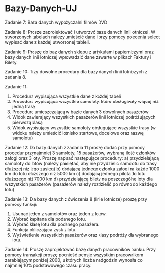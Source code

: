 # Bazy-Danych-UJ

Zadanie 7:
Baza danych wypożyczalni filmów DVD

Zadanie 8:
Proszę zaprojektować i utworzyć bazę danych linii lotniczej. W stworzonych tabelach należy umieścić dane i przy pomocy polecenia select wypisać dane z każdej utworzonej tableli.

Zadanie 9:
Proszę do baz danych sklepu z artykułami papierniczymi oraz bazy danych linii lotniczej wprowadzić dane zawarte w plikach Faktury i Bilety. 

Zadanie 10:
Trzy dowolne procedury dla bazy danych linii lotniczych z zadania 8.

Zadanie 11:
  1. Procedura wypisująca wszystkie dane z każdej tabeli
  2. Procedura wypisująca wszystkie samoloty, które obsługiwały więcej niż jedną trasę
  3. Procedurę umieszczającą w bazie danych 3 dowolnych pasażerów
  4. Widok zawierający wszystkich pasażerów linii lotniczej podróżujących pierwszą klasą
  5. Widok wypisujący wszystkie samoloty obsługujące wszystkie trasy (w widoku należy umieścić lotnisko startowe, docelowe oraz nazwę samolotu)
  
Zadanie 12:
Do bazy danych z zadania 11 proszę dodać przy pomocy procedur przynajmniej 3 samoloty, 15 pasażerów, wybraną ilość członków załogi oraz 3 loty.
Proszę napisać następujące procedury:
  a) przydzielającą samoloty do lotów (należy pamiętać, aby nie przydzielić samolotu do trasy dłuższej niż jego zasięg)
  b) dodającą jednego członka załogi na każde 1000 km do lotu dłuższego niż 5000 km
  c) dodającą jednego pilota do lotu dłuższego niż 7000 km
  d) przydzielającą bilety na poszczególne loty dla wszystkich pasażerów (pasażerów należy rozdzielić po równo do każdego lotu)
  
 Zadanie 13:
 Dla bazy danych z ćwiczenia 8 (linie lotnicze) proszę przy pomocy funkcji:
  1. Usunąć jeden z samolotów oraz jeden z lotów.
  2. Wybrać kapitana dla podanego lotu.
  3. Wybrać klasę lotu dla podanego pasażera.
  4. Funkcja obliczająca zysk z lotu.
  5. Wyświetlenie wszystkich pasażerów oraz klasy podróży dla wybranego lotu.
  
Zadanie 14:
Proszę zaprojektować bazę danych pracowników banku. Przy pomocy transakcji proszę podnieść pensje wszystkim pracownikom zarabiającym poniżej 2000, u których liczba nadgodzin wynosiła co najmniej 10% podstawowego czasu pracy.
